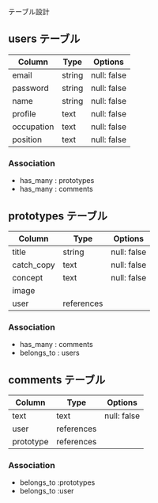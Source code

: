  テーブル設計

## users テーブル

| Column   | Type   | Options     |
| -------- | ------ | ----------- |
| email    | string | null: false |
| password | string | null: false |
| name     | string | null: false |
| profile  | text   | null: false |
|occupation| text   | null: false |
| position | text   | null: false |

### Association

- has_many : prototypes
- has_many : comments

## prototypes テーブル
| Column | Type   | Options     |
| ------ | ------ | ----------- |
| title  | string | null: false |
| catch_copy| text| null: false |
|concept | text   | null: false |
| image  |        |             |
| user   | references |             |

### Association

- has_many : comments
- belongs_to : users

## comments テーブル

| Column | Type       | Options                        |
| ------ | ---------- | ------------------------------ |
| text   | text       | null: false |
| user   | references |             |
| prototype | references |          |
### Association

- belongs_to :prototypes
- belongs_to :user

